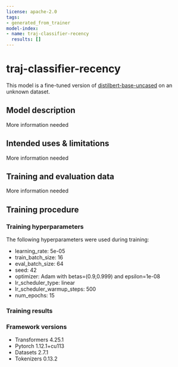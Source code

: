 ```yaml
---
license: apache-2.0
tags:
- generated_from_trainer
model-index:
- name: traj-classifier-recency
  results: []
---
```


<!-- This model card has been generated automatically according to the information the Trainer had access to. You
should probably proofread and complete it, then remove this comment. -->

# traj-classifier-recency

This model is a fine-tuned version of [distilbert-base-uncased](https://huggingface.co/distilbert-base-uncased) on an unknown dataset.

## Model description

More information needed

## Intended uses & limitations

More information needed

## Training and evaluation data

More information needed

## Training procedure

### Training hyperparameters

The following hyperparameters were used during training:
- learning_rate: 5e-05
- train_batch_size: 16
- eval_batch_size: 64
- seed: 42
- optimizer: Adam with betas=(0.9,0.999) and epsilon=1e-08
- lr_scheduler_type: linear
- lr_scheduler_warmup_steps: 500
- num_epochs: 15

### Training results



### Framework versions

- Transformers 4.25.1
- Pytorch 1.12.1+cu113
- Datasets 2.7.1
- Tokenizers 0.13.2
